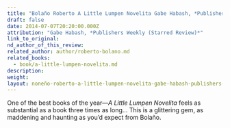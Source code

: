 ```yaml
---
title: "Bolaño Roberto A Little Lumpen Novelita Gabe Habash, *Publishers Weekly (Starred Review)*"
draft: false
date: 2014-07-07T20:20:00.000Z
attribution: "Gabe Habash, *Publishers Weekly (Starred Review)*"
link_to_original:
nd_author_of_this_review:
related_author: author/roberto-bolano.md
related_books:
  - book/a-little-lumpen-novelita.md
description:
weight:
layout: noneño-roberto-a-little-lumpen-novelita-gabe-habash-publishers-weekly-starred-review
---
```

One of the best books of the year—*A Little Lumpen Novelita* feels as substantial as a book three times as long… This is a glittering gem, as maddening and haunting as you’d expect from Bolaño.

